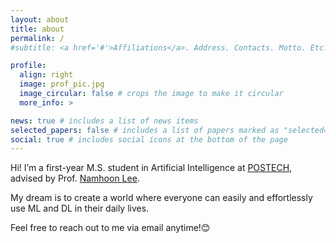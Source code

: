 ```yaml
---
layout: about
title: about
permalink: /
#subtitle: <a href='#'>Affiliations</a>. Address. Contacts. Motto. Etc.

profile:
  align: right
  image: prof_pic.jpg
  image_circular: false # crops the image to make it circular
  more_info: >

news: true # includes a list of news items
selected_papers: false # includes a list of papers marked as "selected={true}"
social: true # includes social icons at the bottom of the page
---
```


Hi! I’m a first-year M.S. student in Artificial Intelligence at <a href = "https://postech.ac.kr/"> POSTECH</a>, advised by Prof. <a href="http://namhoonlee.github.io">Namhoon Lee</a>. 

My dream is to create a world where everyone can easily and effortlessly use ML and DL in their daily lives.

Feel free to reach out to me via email anytime!😊
